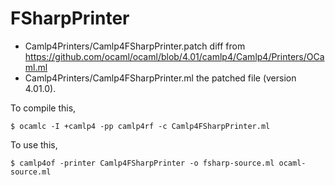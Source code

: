 FSharpPrinter
=============

 * Camlp4Printers/Camlp4FSharpPrinter.patch
   diff from https://github.com/ocaml/ocaml/blob/4.01/camlp4/Camlp4/Printers/OCaml.ml
 * Camlp4Printers/Camlp4FSharpPrinter.ml
   the patched file (version 4.01.0).

To compile this,
```
$ ocamlc -I +camlp4 -pp camlp4rf -c Camlp4FSharpPrinter.ml
```
To use this,
```
$ camlp4of -printer Camlp4FSharpPrinter -o fsharp-source.ml ocaml-source.ml
```
